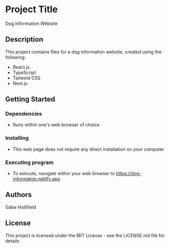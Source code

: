 # Project Title
Dog Information Website

## Description
This project contains files for a dog information website, created using the following:

- React.js
- TypeScript
- Tailwind CSS
- Next.js

## Getting Started
### Dependencies
- Runs within one's web browser of choice
### Installing
- This web page does not require any direct installation on your computer
### Executing program
- To execute, navigate within your web browser to https://dog-information.netlify.app

## Authors
Gabe Hollifield 

## License
This project is licensed under the MIT License - see the LICENSE.md file for details
